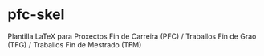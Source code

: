 # pfc-skel
Plantilla LaTeX para Proxectos Fin de Carreira (PFC) / Traballos Fin de Grao (TFG) / Traballos Fin de Mestrado (TFM)
